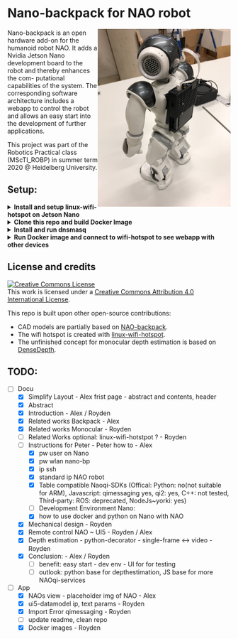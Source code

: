 # Nano-backpack for NAO robot
<img src="report/nano-backpack.jpg" width="300" align="right"/>

Nano-backpack is an open hardware add-on for the humanoid robot NAO. It adds
a Nvidia Jetson Nano development board to the robot and thereby enhances the com-
putational capabilities of the system. The corresponding software architecture includes
a webapp to control the robot and allows an easy start into the development of further
applications.

This project was part of the Robotics Practical class (MScTI_ROBP) in summer term 2020 @ Heidelberg University.

## Setup:
<details><summary><b>Install and setup linux-wifi-hotspot on Jetson Nano</b></summary>

1. Install dependencies:

    ```sh
    sudo apt install -y libgtk-3-dev build-essential gcc g++ pkg-config make hostapd
    ```
2. Clone repo and build:

    ```sh
    git clone https://github.com/lakinduakash/linux-wifi-hotspot
    cd linux-wifi-hotspot

    # build binaries
    make

    # install
    sudo make install
    ```
3. Open application and create hotspot with `rndis0` preset
4. Run linux-wifi-hotspot on every startup:
    ```sh
    systemctl enable create_ap
    ```
</details>
<details><summary><b>Clone this repo and build Docker Image</b></summary>

1. Clone:
    ```sh
    git clone https://github.com/roydenwa/nano-backpack.git
    ```
2. Navigate to nano-backpack/src/app/ and build Docker image with:
    ```sh
    sudo docker build -t "nano-backpack" .
    ```
</details>
<details><summary><b>Install and run dnsmasq</b></summary>

1. Install dnsmasq:
    ```sh
    apt install dnsmasq
    ```
2. Run provided bash script to setup a subnet:
    ```sh
    sudo bash run_dnsmasq.sh
    ```
</details>
<details><summary><b>Run Docker image and connect to wifi-hotspot to see webapp with other devices</b></summary>

Start Docker image with interactive shell:
    `
    sudo docker run --rm -it -p 80:80 "nano-backpack"
    `
The webapp should now be visible at `192.168.12.1` if you are connected to the previously created wifi hotspot.
</details>
 
## License and credits
<a rel="license" href="http://creativecommons.org/licenses/by/4.0/"><img alt="Creative Commons License" style="border-width:0" src="https://i.creativecommons.org/l/by/4.0/88x31.png" /></a><br />This work is licensed under a <a rel="license" href="http://creativecommons.org/licenses/by/4.0/">Creative Commons Attribution 4.0 International License</a>.

This repo is built upon other open-source contributions:

* CAD models are partially based on [NAO-backpack](https://github.com/uchile-robotics/nao-backpack).
* The wifi hotspot is created with [linux-wifi-hotspot](https://github.com/lakinduakash/linux-wifi-hotspot).
* The unfinished concept for monocular depth estimation is based on [DenseDepth](https://github.com/ialhashim/DenseDepth).

## TODO:
- [ ] Docu
   - [x] Simplify Layout - Alex frist page - abstract and contents, header
    - [x] Abstract
    - [X] Introduction - Alex / Royden
    - [x] Related works Backpack - Alex
    - [X] Related works Monocular - Royden 
    - [ ] Related Works optional: linux-wifi-hotstpot ? - Royden
    - [ ] Instructions for Peter - Peter how to - Alex
        - [x] pw user on Nano
        - [x] pw wlan nano-bp
        - [x] ip ssh
        - [x] standard ip NAO robot
        - [x] Table compatible Naoqi-SDKs (Offical: Python: no(not suitable for ARM), Javascript: qimessaging yes, qi2: yes, C++: not tested, Third-party: ROS: deprecated,   NodeJs~yorki: yes)
        - [ ] Development Environment Nano:
        - [x] how to use docker and python on Nano with NAO
   - [X] Mechanical design - Royden
   - [X] Remote control NAO ~ UI5 - Royden / Alex
   - [X] Depth estimation - python-decorator - single-frame <-> video - Royden
   - [X] Conclusion: - Alex / Royden
      - [ ] benefit: easy start - dev env - UI for for testing
      - [ ] outlook: python base for depthestimation, JS base for more NAOqi-services
- [ ] App
   - [x] NAOs view - placeholder img of NAO - Alex
   - [X] ui5-datamodel ip, text params - Royden
   - [X] Import Error qimessaging - Royden
   - [ ] update readme, clean repo 
   - [X] Docker images - Royden
